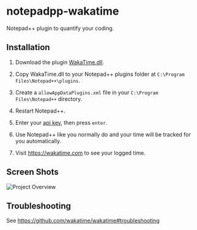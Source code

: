 notepadpp-wakatime
=====================

Notepad++ plugin to quantify your coding.


Installation
------------

1. Download the plugin [WakaTime.dll](https://github.com/wakatime/notepadpp-wakatime/releases/download/3.0.0/notepadpp-wakatime-3.0.0.zip).

2. Copy WakaTime.dll to your Notepad++ plugins folder at `C:\Program Files\Notepad++\plugins`.

3. Create a `allowAppDataPlugins.xml` file in your `C:\Program Files\Notepad++` directory.

4. Restart Notepad++.

3. Enter your [api key](https://wakatime.com/settings#apikey), then press `enter`.

4. Use Notepad++ like you normally do and your time will be tracked for you automatically.

5. Visit https://wakatime.com to see your logged time.


Screen Shots
------------

![Project Overview](https://wakatime.com/static/img/ScreenShots/ScreenShot-2014-10-29.png)


Troubleshooting
---------------

See https://github.com/wakatime/wakatime#troubleshooting
